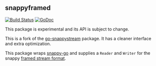## snappyframed

[![Build
Status](https://secure.travis-ci.org/bmatsuo/snappyframed.png?branch=master)](http://travis-ci.org/bmatsuo/snappyframed)
[![GoDoc](https://godoc.org/github.com/bmatsuo/snappyframed?status.svg)](https://godoc.org/github.com/bmatsuo/snappyframed)

This package is experimental and its API is subject to change.

This is a fork of the
[go-snappystream](https://github.com/mreiferson/ga-snappystream) package.  It
has a cleaner interface and extra optimization.

This package wraps [snappy-go][1] and supplies a `Reader` and `Writer` for the
snappy [framed stream format][2].

[1]: https://code.google.com/p/snappy-go/
[2]: https://snappy.googlecode.com/svn/trunk/framing_format.txt
